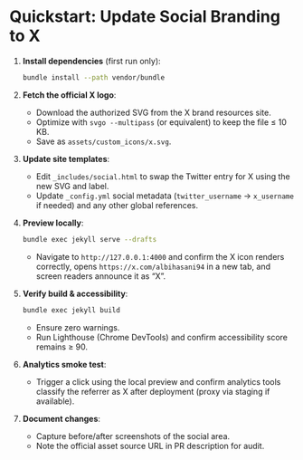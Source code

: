# Quickstart: Update Social Branding to X

1. **Install dependencies** (first run only):
   ```bash
   bundle install --path vendor/bundle
   ```

2. **Fetch the official X logo**:
   - Download the authorized SVG from the X brand resources site.
   - Optimize with `svgo --multipass` (or equivalent) to keep the file ≤ 10 KB.
   - Save as `assets/custom_icons/x.svg`.

3. **Update site templates**:
   - Edit `_includes/social.html` to swap the Twitter entry for X using the new SVG and label.
   - Update `_config.yml` social metadata (`twitter_username` → `x_username` if needed) and any other global references.

4. **Preview locally**:
   ```bash
   bundle exec jekyll serve --drafts
   ```
   - Navigate to `http://127.0.0.1:4000` and confirm the X icon renders correctly, opens `https://x.com/albihasani94` in a new tab, and screen readers announce it as “X”.

5. **Verify build & accessibility**:
   ```bash
   bundle exec jekyll build
   ```
   - Ensure zero warnings.
   - Run Lighthouse (Chrome DevTools) and confirm accessibility score remains ≥ 90.

6. **Analytics smoke test**:
   - Trigger a click using the local preview and confirm analytics tools classify the referrer as X after deployment (proxy via staging if available).

7. **Document changes**:
   - Capture before/after screenshots of the social area.
   - Note the official asset source URL in PR description for audit.
